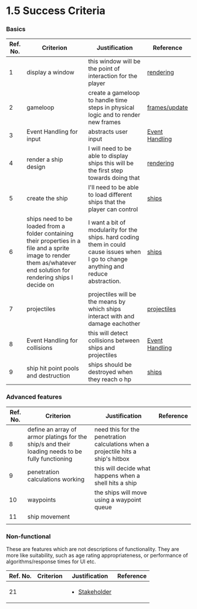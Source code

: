 # 1.5 Success Criteria

### Basics

| Ref. No. | Criterion                                                                                                                                                              | Justification                                                                                                                         | Reference                                                                  |
| -------- | ---------------------------------------------------------------------------------------------------------------------------------------------------------------------- | ------------------------------------------------------------------------------------------------------------------------------------- | -------------------------------------------------------------------------- |
| 1        | display a window                                                                                                                                                       | this window will be the point of interaction for the player                                                                           | [rendering](1.4a-features-of-the-proposed-solution.md#rendering)           |
| 2        | gameloop                                                                                                                                                               | create a gameloop to handle time steps in physical logic and to render new frames                                                     | [frames/update](1.4a-features-of-the-proposed-solution.md#frames-update)   |
| 3        | Event Handling for input                                                                                                                                               | abstracts user input                                                                                                                  | [Event Handling](1.4a-features-of-the-proposed-solution.md#event-handling) |
| 4        | render a ship design                                                                                                                                                   | I will need to be able to display ships this will be the first step towards doing that                                                | [rendering](1.4a-features-of-the-proposed-solution.md#rendering)           |
| 5        | create the ship                                                                                                                                                        | I'll need to be able to load different ships that the player can control                                                              | [ships](1.4a-features-of-the-proposed-solution.md#ships)                   |
| 6        | ships need to be loaded from a folder containing their properties in a file and a sprite image to render them as/whatever end solution for rendering ships I decide on | I want a bit of modularity for the ships. hard coding them in could cause issues when I go to change anything and reduce abstraction. | [ships](1.4a-features-of-the-proposed-solution.md#ships)                   |
| 7        | projectiles                                                                                                                                                            | projectiles will be the means by which ships interact with and damage eachother                                                       | [projectiles](1.4a-features-of-the-proposed-solution.md#frames-update)     |
| 8        | Event Handling for collisions                                                                                                                                          | this will detect collisions between ships and projectiles                                                                             | [Event Handling](1.4a-features-of-the-proposed-solution.md#event-handling) |
| 9        | ship hit point pools and destruction                                                                                                                                   | ships should be destroyed when they reach o hp                                                                                        | [ships](1.4a-features-of-the-proposed-solution.md#ships)                   |

### Advanced features

| Ref. No. | Criterion                                                                                        | Justification                                                                     | Reference |
| -------- | ------------------------------------------------------------------------------------------------ | --------------------------------------------------------------------------------- | --------- |
| 8        | define an array of armor platings for the ship/s and their loading needs to be fully functioning | need this for the penetration calculations when a projectile hits a ship's hitbox |           |
| 9        | penetration calculations working                                                                 | this will decide what happens when a shell hits a ship                            |           |
| 10       | waypoints                                                                                        | the ships will move using a waypoint queue                                        |           |
| 11       | ship movement                                                                                    |                                                                                   |           |
|          |                                                                                                  |                                                                                   |           |

### Non-functional

These are features which are not descriptions of functionality. They are more like suitability, such as age rating appropriateness, or performance of algorithms/response times for UI etc.

| Ref. No. | Criterion | Justification                                                   | Reference |
| -------- | --------- | --------------------------------------------------------------- | --------- |
| 21       |           | <ul><li><a href="1.2-stakeholders.md">Stakeholder</a></li></ul> |           |
